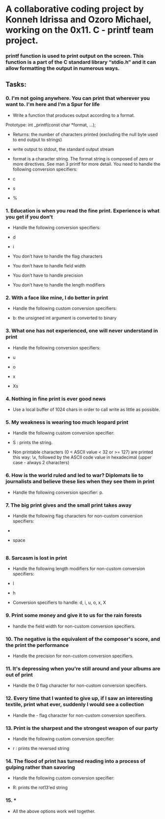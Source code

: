 # A collaborative coding project by Konneh Idrissa and Ozoro Michael, working on the 0x11. C - printf team project.

###  printf function is used to print output on the screen. This function is a part of the C standard library “stdio.h” and it can allow formatting the output in numerous ways.

## Tasks:

### 0. I'm not going anywhere. You can print that wherever you want to. I'm here and I'm a Spur for life

- Write a function that produces output according to a format.

Prototype: int _printf(const char *format, ...);

- Returns: the number of characters printed (excluding the null byte used to end output to strings)

- write output to stdout, the standard output stream

- format is a character string. The format string is composed of zero or more directives. See man 3 printf for more detail. You need to handle the following conversion specifiers:

- c
- s
- %

### 1. Education is when you read the fine print. Experience is what you get if you don't

- Handle the following conversion specifiers:

- d
- i

- You don’t have to handle the flag characters
- You don’t have to handle field width
- You don’t have to handle precision
- You don’t have to handle the length modifiers

### 2. With a face like mine, I do better in print

- Handle the following custom conversion specifiers:

- b: the unsigned int argument is converted to binary

### 3. What one has not experienced, one will never understand in print

- Handle the following conversion specifiers:

- u
- o
- x
- Xs

### 4. Nothing in fine print is ever good news

- Use a local buffer of 1024 chars in order to call write as little as possible.

### 5. My weakness is wearing too much leopard print

- Handle the following custom conversion specifier:

- S : prints the string.
- Non printable characters (0 < ASCII value < 32 or >= 127) are printed this way: \x, followed by the ASCII code value in hexadecimal (upper case - always 2 characters)

### 6. How is the world ruled and led to war? Diplomats lie to journalists and believe these lies when they see them in print

- Handle the following conversion specifier: p.

### 7. The big print gives and the small print takes away

- Handle the following flag characters for non-custom conversion specifiers:

+
- space
#

### 8. Sarcasm is lost in print

- Handle the following length modifiers for non-custom conversion specifiers:

- l
- h

- Conversion specifiers to handle: d, i, u, o, x, X

### 9. Print some money and give it to us for the rain forests

- handle the field width for non-custom conversion specifiers.

### 10. The negative is the equivalent of the composer's score, and the print the performance

- Handle the precision for non-custom conversion specifiers.

### 11. It's depressing when you're still around and your albums are out of print

- Handle the 0 flag character for non-custom conversion specifiers.

### 12. Every time that I wanted to give up, if I saw an interesting textile, print what ever, suddenly I would see a collection

- Handle the - flag character for non-custom conversion specifiers.

### 13. Print is the sharpest and the strongest weapon of our party

- Handle the following custom conversion specifier:

- r : prints the reversed string

### 14. The flood of print has turned reading into a process of gulping rather than savoring

- Handle the following custom conversion specifier:

- R: prints the rot13'ed string

### 15. *

- All the above options work well together.



